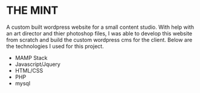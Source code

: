 # THE MINT
A custom built wordpress website for a small content studio. With help with an art director and thier photoshop files, I was able to develop this website from scratch and build the custom wordpress cms for the client. Below are the technologies I used for this project. 
* MAMP Stack
* Javascript/Jquery
* HTML/CSS
* PHP
* mysql

